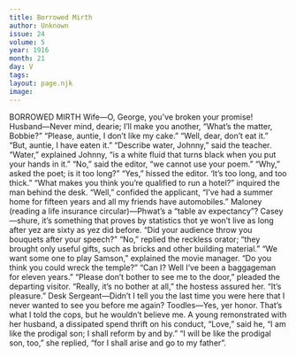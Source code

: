 ```yaml
---
title: Borrowed Mirth
author: Unknown
issue: 24
volume: 5
year: 1916
month: 21
day: V
tags:
layout: page.njk
image:
---
```

BORROWED MIRTH      Wife—O, George, you’ve broken your promise!   Husband—Never mind, dearie; I’ll make you another,      “What’s the matter, Bobbie?”   “Please, auntie, I don’t like my cake.”   “Well, dear, don’t eat it.”   “But, auntie, I have eaten it.”      “Describe water, Johnny,” said the teacher.   “Water,” explained Johnny, “is a white fluid that turns black when you put your hands in it.”      “No,” said the editor, “we cannot use your poem.”    “Why,” asked the poet; is it too long?”   “Yes,” hissed the editor. ‘It’s too long, and too thick.”      “What makes you think you’re qualified to run a hotel?” inquired the man behind the desk.    “Well,” confided the applicant, “I’ve had a summer home for fifteen years and all my friends have automobiles.”      Maloney (reading a life insurance circular)—Phwat’s a “table av expectancy”?   Casey—shure, it’s something that proves by statistics thot ye won’t live as long after yez are sixty as yez did before.       “Did your audience throw you bouquets after your speech?”   “No,” replied the reckless orator; “they brought only useful gifts, such as bricks and other building material.”      “We want some one to play Samson,” explained the movie manager. “Do you think you could wreck the temple?”   “Can I? Well I’ve been a baggageman for eleven years.”      “Please don’t bother to see me to the door,” pleaded the departing visitor.   “Really, it’s no bother at all,” the hostess assured her. “It’s pleasure.”	      Desk Sergeant—Didn’t I tell you the last time you were here that I never wanted to see you before me again?   Toodles—Yes, yer honor. That’s what I told the cops, but he wouldn’t believe me.      A young remonstrated with her husband, a dissipated spend thrift on his conduct, “Love,” said he, “I am like the prodigal son; I shall reform by and by.”   “I will be like the prodigal son, too,” she replied, “for I shall arise and go to my father”.   




